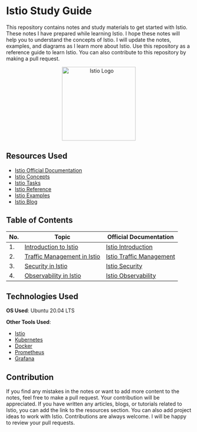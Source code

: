 # Istio Study Guide

This repository contains notes and study materials to get started with Istio. These notes I have prepared while learning Istio. I hope these notes will help you to understand the concepts of Istio. I will update the notes, examples, and diagrams as I learn more about Istio. Use this repository as a reference guide to learn Istio. You can also contribute to this repository by making a pull request.

<p align="center">
    <img src="https://istio.io/v1.12/img/istio-whitelogo-bluebackground-framed.svg" alt="Istio Logo" width="200"/>
</p>

## Resources Used

- [Istio Official Documentation](https://istio.io/latest/docs/)
- [Istio Concepts](https://istio.io/latest/docs/concepts/)
- [Istio Tasks](https://istio.io/latest/docs/tasks/)
- [Istio Reference](https://istio.io/latest/docs/reference/)
- [Istio Examples](https://istio.io/latest/docs/examples/)
- [Istio Blog](https://istio.io/latest/blog/)

## Table of Contents

| No. | Topic                                                                                   | Official Documentation                                                                 |
|-----|-----------------------------------------------------------------------------------------|----------------------------------------------------------------------------------------|
| 1. | [Introduction to Istio](notes/istio-intro/)                           | [Istio Introduction](https://istio.io/latest/docs/concepts/what-is-istio/)               |
| 2. | [Traffic Management in Istio](notes/traffic-management/)              | [Istio Traffic Management](https://istio.io/latest/docs/concepts/traffic-management/)   |
| 3. | [Security in Istio](notes/security-in-istio/)                         | [Istio Security](https://istio.io/latest/docs/concepts/security/)                       |
| 4. | [Observability in Istio](notes/observability-in-istio/)                | [Istio Observability](https://istio.io/latest/docs/concepts/observability/)             |

## Technologies Used

**OS Used**: Ubuntu 20.04 LTS

**Other Tools Used**:

- [Istio](https://istio.io/latest/)
- [Kubernetes](https://kubernetes.io/)
- [Docker](https://www.docker.com/)
- [Prometheus](https://prometheus.io/)
- [Grafana](https://grafana.com/)


## Contribution

If you find any mistakes in the notes or want to add more content to the notes, feel free to make a pull request. Your contribution will be appreciated. If you have written any articles, blogs, or tutorials related to Istio, you can add the link to the resources section. You can also add project ideas to work with Istio. Contributions are always welcome. I will be happy to review your pull requests.
